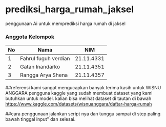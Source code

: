 # prediksi_harga_rumah_jaksel
penggunaan Ai untuk memprediksi harga rumah di jaksel

### Anggota Kelompok
|**No**| **Nama** | **NIM** |
|------|----------|---------|
| 1 | Fahrul fuguh verdian | 21.11.4331 |
| 2 | Gatan Inandarko | 21.11.4351 |
| 3 | Rangga Arya Shena | 21.11.4357 |

##referensi
kami sangat mengucapkan banyak terima kasih untuk WISNU ANGGARA pengguna kaggle yang sudah membuat dataset yang kami butuhkan untuk model. kalian bisa melihat dataset di tautan di bawah
https://www.kaggle.com/datasets/wisnuanggara/daftar-harga-rumah 

##cara penggunaan
jalankan script nya dan tunggu sampai di step paling bawah tinggal input" dan selesai.
